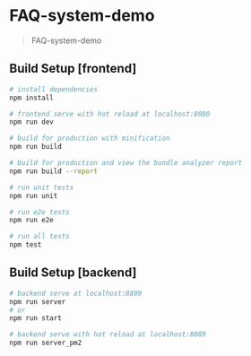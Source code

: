 # FAQ-system-demo

> FAQ-system-demo

## Build Setup [frontend]

``` bash
# install dependencies
npm install

# frontend serve with hot reload at localhost:8080
npm run dev

# build for production with minification
npm run build

# build for production and view the bundle analyzer report
npm run build --report

# run unit tests
npm run unit

# run e2e tests
npm run e2e

# run all tests
npm test
```

## Build Setup [backend]

```bash
# backend serve at localhost:8889
npm run server
# or
npm run start

# backend serve with hot reload at localhost:8889
npm run server_pm2
```